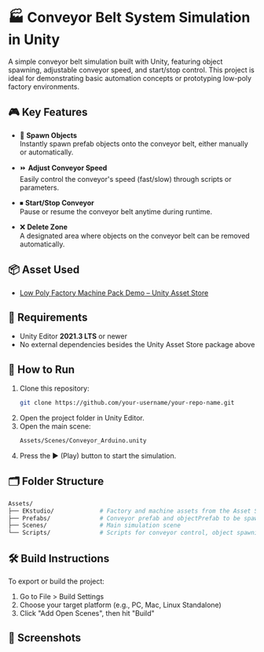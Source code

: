 # 🏭 Conveyor Belt System Simulation in Unity

A simple conveyor belt simulation built with Unity, featuring object spawning, adjustable conveyor speed, and start/stop control. This project is ideal for demonstrating basic automation concepts or prototyping low-poly factory environments.

## 🎮 Key Features

- 🧱 **Spawn Objects**  
  Instantly spawn prefab objects onto the conveyor belt, either manually or automatically.

- ⏩ **Adjust Conveyor Speed**  
  Easily control the conveyor's speed (fast/slow) through scripts or parameters.

- ⏹ **Start/Stop Conveyor**  
  Pause or resume the conveyor belt anytime during runtime.

- ❌ **Delete Zone**  
  A designated area where objects on the conveyor belt can be removed automatically.

## 📦 Asset Used

- [Low Poly Factory Machine Pack Demo – Unity Asset Store](https://assetstore.unity.com/packages/3d/props/industrial/low-poly-factory-machine-pack-demo-272637)  

## 🧰 Requirements

- Unity Editor **2021.3 LTS** or newer
- No external dependencies besides the Unity Asset Store package above

## 🚀 How to Run

1. Clone this repository:
   ```bash
   git clone https://github.com/your-username/your-repo-name.git
2. Open the project folder in Unity Editor.
3. Open the main scene:
   ```bash
   Assets/Scenes/Conveyor_Arduino.unity
4. Press the ▶ (Play) button to start the simulation.

## 🗂 Folder Structure
   ```bash
   Assets/
   ├── EKstudio/             # Factory and machine assets from the Asset Store
   ├── Prefabs/              # Conveyor prefab and objectPrefab to be spawned, and delete zone
   ├── Scenes/               # Main simulation scene
   └── Scripts/              # Scripts for conveyor control, object spawning, and delete zone logic
  ```

## 🛠 Build Instructions
To export or build the project:
1. Go to File > Build Settings
2. Choose your target platform (e.g., PC, Mac, Linux Standalone)
3. Click "Add Open Scenes", then hit "Build"

## 📸 Screenshots
